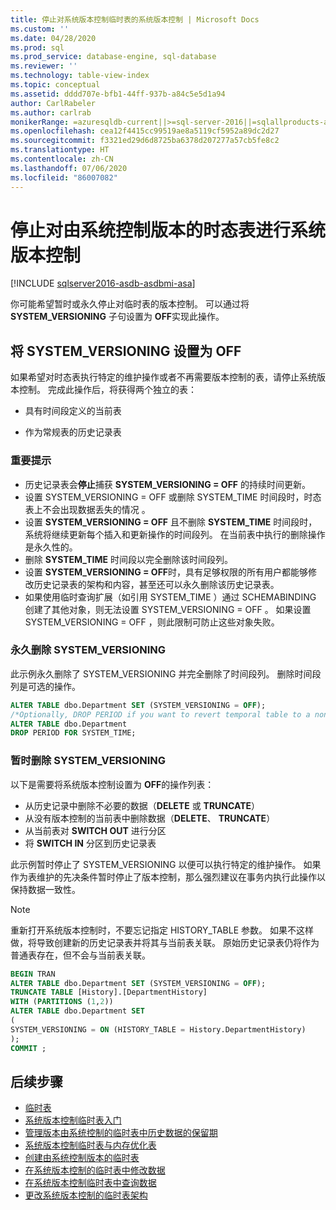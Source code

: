 ```yaml
---
title: 停止对系统版本控制临时表的系统版本控制 | Microsoft Docs
ms.custom: ''
ms.date: 04/28/2020
ms.prod: sql
ms.prod_service: database-engine, sql-database
ms.reviewer: ''
ms.technology: table-view-index
ms.topic: conceptual
ms.assetid: dddd707e-bfb1-44ff-937b-a84c5e5d1a94
author: CarlRabeler
ms.author: carlrab
monikerRange: =azuresqldb-current||>=sql-server-2016||=sqlallproducts-allversions||>=sql-server-linux-2017||=azuresqldb-mi-current
ms.openlocfilehash: cea12f4415cc99519ae8a5119cf5952a89dc2d27
ms.sourcegitcommit: f3321ed29d6d8725ba6378d207277a57cb5fe8c2
ms.translationtype: HT
ms.contentlocale: zh-CN
ms.lasthandoff: 07/06/2020
ms.locfileid: "86007082"
---
```

# <a name="stopping-system-versioning-on-a-system-versioned-temporal-table"></a>停止对由系统控制版本的时态表进行系统版本控制

[!INCLUDE [sqlserver2016-asdb-asdbmi-asa](../../includes/applies-to-version/sqlserver2016-asdb-asdbmi-asa.md)]

你可能希望暂时或永久停止对临时表的版本控制。 可以通过将 **SYSTEM_VERSIONING** 子句设置为 **OFF**实现此操作。

## <a name="setting-system_versioning--off"></a>将 SYSTEM_VERSIONING 设置为 OFF

如果希望对时态表执行特定的维护操作或者不再需要版本控制的表，请停止系统版本控制。 完成此操作后，将获得两个独立的表：

- 具有时间段定义的当前表

- 作为常规表的历史记录表

### <a name="important-remarks"></a>重要提示

- 历史记录表会**停止**捕获 **SYSTEM_VERSIONING = OFF** 的持续时间更新。
- 设置 SYSTEM_VERSIONING = OFF 或删除 SYSTEM_TIME 时间段时，时态表上不会出现数据丢失的情况    。
- 设置 **SYSTEM_VERSIONING = OFF** 且不删除 **SYSTEM_TIME** 时间段时，系统将继续更新每个插入和更新操作的时间段列。 在当前表中执行的删除操作是永久性的。
- 删除 **SYSTEM_TIME** 时间段以完全删除该时间段列。
- 设置 **SYSTEM_VERSIONING = OFF**时，具有足够权限的所有用户都能够修改历史记录表的架构和内容，甚至还可以永久删除该历史记录表。
- 如果使用临时查询扩展（如引用 SYSTEM_TIME  ）通过 SCHEMABINDING 创建了其他对象，则无法设置 SYSTEM_VERSIONING = OFF  。 如果设置 SYSTEM_VERSIONING = OFF  ，则此限制可防止这些对象失败。

### <a name="permanently-remove-system_versioning"></a>永久删除 SYSTEM_VERSIONING

此示例永久删除了 SYSTEM_VERSIONING 并完全删除了时间段列。 删除时间段列是可选的操作。

```sql
ALTER TABLE dbo.Department SET (SYSTEM_VERSIONING = OFF);
/*Optionally, DROP PERIOD if you want to revert temporal table to a non-temporal*/
ALTER TABLE dbo.Department
DROP PERIOD FOR SYSTEM_TIME;
```

### <a name="temporarily-remove-system_versioning"></a>暂时删除 SYSTEM_VERSIONING

以下是需要将系统版本控制设置为 **OFF**的操作列表：

- 从历史记录中删除不必要的数据（**DELETE** 或 **TRUNCATE**）
- 从没有版本控制的当前表中删除数据（**DELETE**、 **TRUNCATE**）
- 从当前表对 **SWITCH OUT** 进行分区
- 将 **SWITCH IN** 分区到历史记录表

此示例暂时停止了 SYSTEM_VERSIONING 以便可以执行特定的维护操作。 如果作为表维护的先决条件暂时停止了版本控制，那么强烈建议在事务内执行此操作以保持数据一致性。

> [!NOTE]
> 重新打开系统版本控制时，不要忘记指定 HISTORY_TABLE 参数。 如果不这样做，将导致创建新的历史记录表并将其与当前表关联。 原始历史记录表仍将作为普通表存在，但不会与当前表关联。

```sql
BEGIN TRAN
ALTER TABLE dbo.Department SET (SYSTEM_VERSIONING = OFF);
TRUNCATE TABLE [History].[DepartmentHistory]
WITH (PARTITIONS (1,2))
ALTER TABLE dbo.Department SET
(
SYSTEM_VERSIONING = ON (HISTORY_TABLE = History.DepartmentHistory)
);
COMMIT ;
```

## <a name="next-steps"></a>后续步骤

- [临时表](../../relational-databases/tables/temporal-tables.md)
- [系统版本控制临时表入门](../../relational-databases/tables/getting-started-with-system-versioned-temporal-tables.md)
- [管理版本由系统控制的临时表中历史数据的保留期](../../relational-databases/tables/manage-retention-of-historical-data-in-system-versioned-temporal-tables.md)
- [系统版本控制临时表与内存优化表](../../relational-databases/tables/system-versioned-temporal-tables-with-memory-optimized-tables.md)
- [创建由系统控制版本的临时表](../../relational-databases/tables/creating-a-system-versioned-temporal-table.md)
- [在系统版本控制的临时表中修改数据](../../relational-databases/tables/modifying-data-in-a-system-versioned-temporal-table.md)
- [在系统版本控制临时表中查询数据](../../relational-databases/tables/querying-data-in-a-system-versioned-temporal-table.md)
- [更改系统版本控制的临时表架构](../../relational-databases/tables/changing-the-schema-of-a-system-versioned-temporal-table.md)
